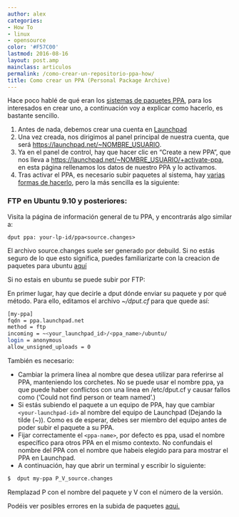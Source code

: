 ```yaml
---
author: alex
categories:
- How To
- linux
- opensource
color: '#F57C00'
lastmod: 2016-08-16
layout: post.amp
mainclass: articulos
permalink: /como-crear-un-repositorio-ppa-how/
title: Como crear un PPA (Personal Package Archive)
---
```


Hace poco hablé de qué eran los [sistemas de paquetes PPA][1], para los interesados en crear uno, a continuación voy a explicar como hacerlo, es bastante sencillo.

<!--more-->

1. Antes de nada, debemos crear una cuenta en <a href="https://login.launchpad.net/+new_account" target="_blank">Launchpad</a>
2. Una vez creada, nos dirigimos al panel principal de nuestra cuenta, que será https://launchpad.net/~NOMBRE_USUARIO.
3. Ya en el panel de control, hay que hacer clic en &#8220;Create a new PPA&#8221;, que nos lleva a https://launchpad.net/~NOMBRE_USUARIO/+activate-ppa, en esta página rellenamos los datos de nuestro PPA y lo activamos.
4. Tras activar el PPA, es necesario subir paquetes al sistema, hay <a target="_blank" href="https://help.launchpad.net/Packaging/PPA/Uploading">varias formas de hacerlo</a>, pero la más sencilla es la siguiente:

### FTP en Ubuntu 9.10 y posteriores:

Visita la página de información general de tu PPA, y encontrarás algo similar a:

`dput ppa: your-lp-id/ppa<source.changes>`

El archivo source.changes suele ser generado por debuild. Si no estás seguro de lo que esto significa, puedes familiarizarte con la creacion de paquetes para ubuntu <a target="_blank" href="https://wiki.ubuntu.com/PackagingGuide">aquí</a>

Si no estais en ubuntu se puede subir por FTP:

En primer lugar, hay que decirle a dput dónde enviar su paquete y por qué método. Para ello, editamos el archivo *~/dput.cf* para que quede así:

```bash
[my-ppa]
fqdn = ppa.launchpad.net
method = ftp
incoming = ~<your_launchpad_id>/<ppa_name>/ubuntu/
login = anonymous
allow_unsigned_uploads = 0
```

También es necesario:

* Cambiar la primera línea al nombre que desea utilizar para referirse al PPA, manteniendo los corchetes. No se puede usar el nombre ppa, ya que puede haber conflictos con una linea en /etc/dput.cf y causar fallos como (&#8216;Could not find person or team named&#8217;.)
* Si estás subiendo el paquete a un equipo de PPA, hay que cambiar `<your-launchpad-id>` al nombre del equipo de Launchpad (Dejando la tilde (~)). Como es de esperar, debes ser miembro del equipo antes de poder subir el paquete a su PPA.
* Fijar correctamente el `<ppa-name>`, por defecto es ppa, usad el nombre específico para otros PPA en el mismo contexto. No confundais el nombre del PPA con el nombre que habeis elegido para para mostrar el PPA en Launchpad.
* A continuación, hay que abrir un terminal y escribir lo siguiente:

```bash
$  dput my-ppa P_V_source.changes
```

Remplazad P con el nombre del paquete y V con el número de la versión.

Podéis ver posibles errores en la subida de paquetes <a href="https://help.launchpad.net/Packaging/UploadErrors" target="_blank">aqui.</a>

 [1]: https://elbauldelprogramador.com/que-son-los-ppa-what-ppa-is/